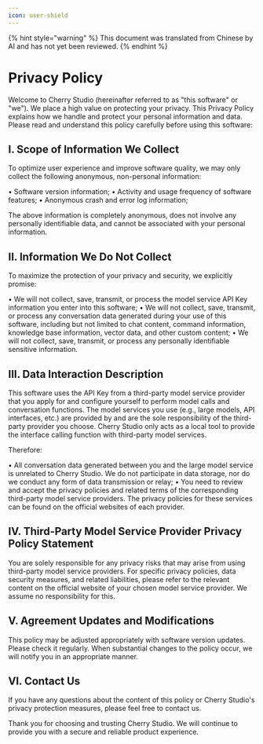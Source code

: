 ```yaml
---
icon: user-shield
---
```


{% hint style="warning" %}
This document was translated from Chinese by AI and has not yet been reviewed.
{% endhint %}

# Privacy Policy

Welcome to Cherry Studio (hereinafter referred to as "this software" or "we"). We place a high value on protecting your privacy. This Privacy Policy explains how we handle and protect your personal information and data. Please read and understand this policy carefully before using this software:

## I. Scope of Information We Collect

To optimize user experience and improve software quality, we may only collect the following anonymous, non-personal information:

• Software version information;
• Activity and usage frequency of software features;
• Anonymous crash and error log information;

The above information is completely anonymous, does not involve any personally identifiable data, and cannot be associated with your personal information.

## II. Information We Do Not Collect

To maximize the protection of your privacy and security, we explicitly promise:

• We will not collect, save, transmit, or process the model service API Key information you enter into this software;
• We will not collect, save, transmit, or process any conversation data generated during your use of this software, including but not limited to chat content, command information, knowledge base information, vector data, and other custom content;
• We will not collect, save, transmit, or process any personally identifiable sensitive information.

## III. Data Interaction Description

This software uses the API Key from a third-party model service provider that you apply for and configure yourself to perform model calls and conversation functions. The model services you use (e.g., large models, API interfaces, etc.) are provided by and are the sole responsibility of the third-party provider you choose. Cherry Studio only acts as a local tool to provide the interface calling function with third-party model services.

Therefore:

• All conversation data generated between you and the large model service is unrelated to Cherry Studio. We do not participate in data storage, nor do we conduct any form of data transmission or relay;
• You need to review and accept the privacy policies and related terms of the corresponding third-party model service providers. The privacy policies for these services can be found on the official websites of each provider.

## IV. Third-Party Model Service Provider Privacy Policy Statement

You are solely responsible for any privacy risks that may arise from using third-party model service providers. For specific privacy policies, data security measures, and related liabilities, please refer to the relevant content on the official website of your chosen model service provider. We assume no responsibility for this.

## V. Agreement Updates and Modifications

This policy may be adjusted appropriately with software version updates. Please check it regularly. When substantial changes to the policy occur, we will notify you in an appropriate manner.

## VI. Contact Us

If you have any questions about the content of this policy or Cherry Studio's privacy protection measures, please feel free to contact us.

Thank you for choosing and trusting Cherry Studio. We will continue to provide you with a secure and reliable product experience.